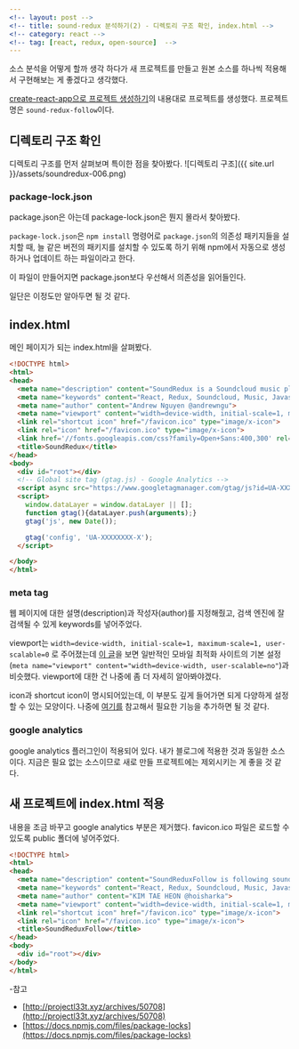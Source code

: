 ```yaml
---
<!-- layout: post -->
<!-- title: sound-redux 분석하기(2) - 디렉토리 구조 확인, index.html -->
<!-- category: react -->
<!-- tag: [react, redux, open-source]  -->
---
```


소스 분석을 어떻게 할까 생각 하다가 새 프로젝트를 만들고 원본 소스를 하나씩 적용해서 구현해보는 게 좋겠다고 생각했다. 

[create-react-app으로 프로젝트 생성하기]()의 내용대로 프로젝트를 생성했다. 프로젝트명은 `sound-redux-follow`이다.

## 디렉토리 구조 확인

디렉토리 구조를 먼저 살펴보며 특이한 점을 찾아봤다. 
![디렉토리 구조]({{ site.url }}/assets/soundredux-006.png)

### package-lock.json
package.json은 아는데 package-lock.json은 뭔지 몰라서 찾아봤다.

`package-lock.json`은 `npm install` 명령어로 `package.json`의 의존성 패키지들을 설치할 때, 늘 같은 버전의 패키지를 설치할 수 있도록 하기 위해 npm에서 자동으로 생성하거나 업데이트 하는 파일이라고 한다.

이 파일이 만들어지면 package.json보다 우선해서 의존성을 읽어들인다.

일단은 이정도만 알아두면 될 것 같다.

## index.html
메인 페이지가 되는 index.html을 살펴봤다. 

```html
<!DOCTYPE html>
<html>
<head>
  <meta name="description" content="SoundRedux is a Soundcloud music player written in React and Redux. Full source code available at github.com/andrewngu/soundredux">
  <meta name="keywords" content="React, Redux, Soundcloud, Music, Javascript">
  <meta name="author" content="Andrew Nguyen @andrewngu">
  <meta name="viewport" content="width=device-width, initial-scale=1, maximum-scale=1, user-scalable=0" />
  <link rel="shortcut icon" href="/favicon.ico" type="image/x-icon">
  <link rel="icon" href="/favicon.ico" type="image/x-icon">
  <link href='//fonts.googleapis.com/css?family=Open+Sans:400,300' rel='stylesheet' type='text/css'>
  <title>SoundRedux</title>
</head>
<body>
  <div id="root"></div>
  <!-- Global site tag (gtag.js) - Google Analytics -->
  <script async src="https://www.googletagmanager.com/gtag/js?id=UA-XXXXXXXX-X"></script>
  <script>
    window.dataLayer = window.dataLayer || [];
    function gtag(){dataLayer.push(arguments);}
    gtag('js', new Date());

    gtag('config', 'UA-XXXXXXXX-X');
  </script>

</body>
</html>
```
### meta tag
웹 페이지에 대한 설명(description)과 작성자(author)를 지정해줬고, 검색 엔진에 잘 검색될 수 있게 keywords를 넣어주었다.

viewport는 `width=device-width, initial-scale=1, maximum-scale=1, user-scalable=0` 로 주어졌는데 [이 글](https://developer.mozilla.org/ko/docs/Mozilla/Mobile/Viewport_meta_tag)을 보면 일반적인 모바일 최적화 사이트의 기본 설정(`meta name="viewport" content="width=device-width, user-scalable=no"`)과 비슷했다. viewport에 대한 건 나중에 좀 더 자세히 알아봐야겠다.

icon과 shortcut icon이 명시되어있는데, 이 부분도 깊게 들어가면 되게 다양하게 설정할 수 있는 모양이다. 나중에 [여기를](https://developers.google.com/web/fundamentals/design-and-ux/browser-customization/?hl=ko) 참고해서 필요한 기능을 추가하면 될 것 같다.

### google analytics
google analytics 플러그인이 적용되어 있다. 내가 블로그에 적용한 것과 동일한 소스이다. 지금은 필요 없는 소스이므로 새로 만들 프로젝트에는 제외시키는 게 좋을 것 같다.

## 새 프로젝트에 index.html 적용
내용을 조금 바꾸고 google analytics 부분은 제거했다.
favicon.ico 파일은 로드할 수 있도록 public 폴더에 넣어주었다.
```html
<!DOCTYPE html>
<html>
<head>
  <meta name="description" content="SoundReduxFollow is following soundRedux(github.com/andrewngu/soundredux)">
  <meta name="keywords" content="React, Redux, Soundcloud, Music, Javascript">
  <meta name="author" content="KIM TAE HEON @hoisharka">
  <meta name="viewport" content="width=device-width, initial-scale=1, maximum-scale=1, user-scalable=0" />
  <link rel="shortcut icon" href="/favicon.ico" type="image/x-icon">
  <link rel="icon" href="/favicon.ico" type="image/x-icon">
  <title>SoundReduxFollow</title>
</head>
<body>
  <div id="root"></div>
</body>
</html>
```
-참고
  - [http://projectl33t.xyz/archives/50708](http://projectl33t.xyz/archives/50708)
  - [https://docs.npmjs.com/files/package-locks](https://docs.npmjs.com/files/package-locks)
